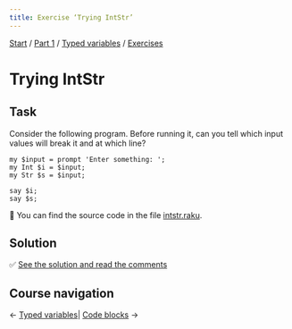 ```yaml
---
title: Exercise ‘Trying IntStr’
---
```


[Start](/raku-course/) / [Part 1](/raku-course/part1) / [Typed variables](/raku-course/typed-variables) / [Exercises](..)

# Trying IntStr

## Task

Consider the following program. Before running it, can you tell which input values will break it and at which line?

    my $input = prompt 'Enter something: ';
    my Int $i = $input;
    my Str $s = $input;

    say $i;
    say $s;

🦋 You can find the source code in the file [intstr.raku](https://github.com/ash/raku-course/blob/master/typed-variables/exercises/intstr/intstr.raku).

## Solution

✅ [See the solution and read the comments](solution)

## Course navigation

← [Typed variables](/raku-course/typed-variables)| [Code blocks](/raku-course/code-blocks) →
